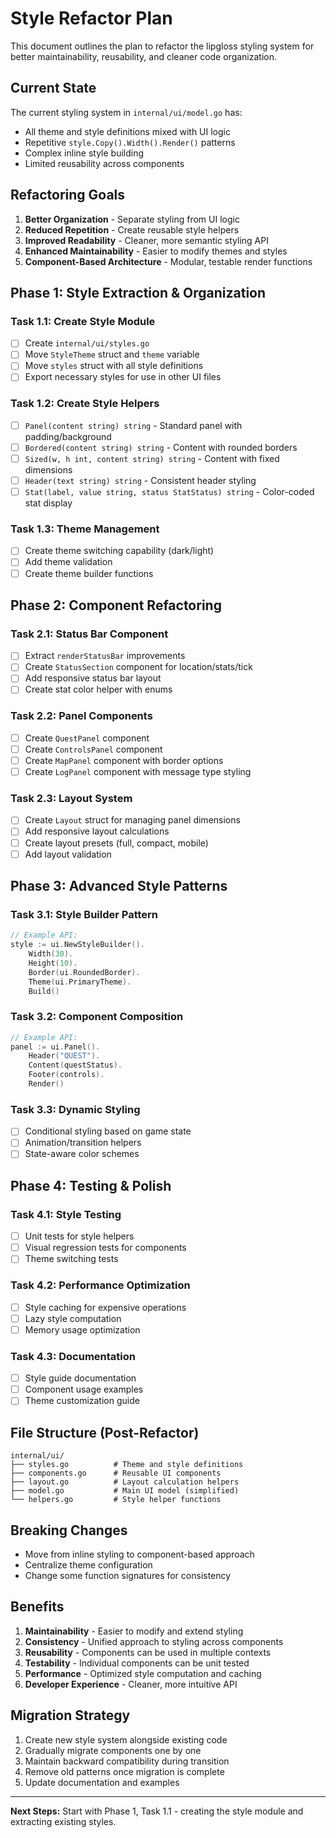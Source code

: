 # Style Refactor Plan

This document outlines the plan to refactor the lipgloss styling system for better maintainability, reusability, and cleaner code organization.

## Current State

The current styling system in `internal/ui/model.go` has:
- All theme and style definitions mixed with UI logic
- Repetitive `style.Copy().Width().Render()` patterns
- Complex inline style building
- Limited reusability across components

## Refactoring Goals

1. **Better Organization** - Separate styling from UI logic
2. **Reduced Repetition** - Create reusable style helpers
3. **Improved Readability** - Cleaner, more semantic styling API
4. **Enhanced Maintainability** - Easier to modify themes and styles
5. **Component-Based Architecture** - Modular, testable render functions

## Phase 1: Style Extraction & Organization

### Task 1.1: Create Style Module
- [ ] Create `internal/ui/styles.go`
- [ ] Move `StyleTheme` struct and `theme` variable
- [ ] Move `styles` struct with all style definitions
- [ ] Export necessary styles for use in other UI files

### Task 1.2: Create Style Helpers
- [ ] `Panel(content string) string` - Standard panel with padding/background
- [ ] `Bordered(content string) string` - Content with rounded borders
- [ ] `Sized(w, h int, content string) string` - Content with fixed dimensions
- [ ] `Header(text string) string` - Consistent header styling
- [ ] `Stat(label, value string, status StatStatus) string` - Color-coded stat display

### Task 1.3: Theme Management
- [ ] Create theme switching capability (dark/light)
- [ ] Add theme validation
- [ ] Create theme builder functions

## Phase 2: Component Refactoring

### Task 2.1: Status Bar Component
- [ ] Extract `renderStatusBar` improvements
- [ ] Create `StatusSection` component for location/stats/tick
- [ ] Add responsive status bar layout
- [ ] Create stat color helper with enums

### Task 2.2: Panel Components
- [ ] Create `QuestPanel` component
- [ ] Create `ControlsPanel` component  
- [ ] Create `MapPanel` component with border options
- [ ] Create `LogPanel` component with message type styling

### Task 2.3: Layout System
- [ ] Create `Layout` struct for managing panel dimensions
- [ ] Add responsive layout calculations
- [ ] Create layout presets (full, compact, mobile)
- [ ] Add layout validation

## Phase 3: Advanced Style Patterns

### Task 3.1: Style Builder Pattern
```go
// Example API:
style := ui.NewStyleBuilder().
    Width(30).
    Height(10).
    Border(ui.RoundedBorder).
    Theme(ui.PrimaryTheme).
    Build()
```

### Task 3.2: Component Composition
```go
// Example API:
panel := ui.Panel().
    Header("QUEST").
    Content(questStatus).
    Footer(controls).
    Render()
```

### Task 3.3: Dynamic Styling
- [ ] Conditional styling based on game state
- [ ] Animation/transition helpers
- [ ] State-aware color schemes

## Phase 4: Testing & Polish

### Task 4.1: Style Testing
- [ ] Unit tests for style helpers
- [ ] Visual regression tests for components
- [ ] Theme switching tests

### Task 4.2: Performance Optimization
- [ ] Style caching for expensive operations
- [ ] Lazy style computation
- [ ] Memory usage optimization

### Task 4.3: Documentation
- [ ] Style guide documentation
- [ ] Component usage examples
- [ ] Theme customization guide

## File Structure (Post-Refactor)

```
internal/ui/
├── styles.go          # Theme and style definitions
├── components.go      # Reusable UI components
├── layout.go          # Layout calculation helpers
├── model.go           # Main UI model (simplified)
└── helpers.go         # Style helper functions
```

## Breaking Changes

- Move from inline styling to component-based approach
- Centralize theme configuration
- Change some function signatures for consistency

## Benefits

1. **Maintainability** - Easier to modify and extend styling
2. **Consistency** - Unified approach to styling across components
3. **Reusability** - Components can be used in multiple contexts
4. **Testability** - Individual components can be unit tested
5. **Performance** - Optimized style computation and caching
6. **Developer Experience** - Cleaner, more intuitive API

## Migration Strategy

1. Create new style system alongside existing code
2. Gradually migrate components one by one
3. Maintain backward compatibility during transition
4. Remove old patterns once migration is complete
5. Update documentation and examples

---

**Next Steps:** Start with Phase 1, Task 1.1 - creating the style module and extracting existing styles.